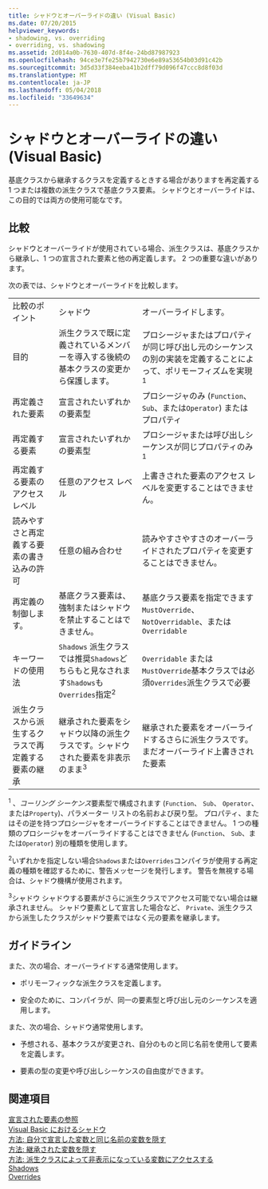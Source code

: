 ```yaml
---
title: シャドウとオーバーライドの違い (Visual Basic)
ms.date: 07/20/2015
helpviewer_keywords:
- shadowing, vs. overriding
- overriding, vs. shadowing
ms.assetid: 2d014a0b-7630-407d-8f4e-24bd87987923
ms.openlocfilehash: 94ce3e7fe25b7942730e6e89a53654b03d91c42b
ms.sourcegitcommit: 3d5d33f384eeba41b2dff79d096f47ccc8d8f03d
ms.translationtype: MT
ms.contentlocale: ja-JP
ms.lasthandoff: 05/04/2018
ms.locfileid: "33649634"
---
```

# <a name="differences-between-shadowing-and-overriding-visual-basic"></a>シャドウとオーバーライドの違い (Visual Basic)
基底クラスから継承するクラスを定義するときする場合がありますを再定義する 1 つまたは複数の派生クラスで基底クラス要素。 シャドウとオーバーライドは、この目的では両方の使用可能なです。  
  
## <a name="comparison"></a>比較  
 シャドウとオーバーライドが使用されている場合、派生クラスは、基底クラスから継承し、1 つの宣言された要素と他の再定義します。 2 つの重要な違いがあります。  
  
 次の表では、シャドウとオーバーライドを比較します。  
  
||||  
|---|---|---|  
|比較のポイント|シャドウ|オーバーライドします。|  
|目的|派生クラスで既に定義されているメンバーを導入する後続の基本クラスの変更から保護します。|プロシージャまたはプロパティが同じ呼び出し元のシーケンスの別の実装を定義することによって、ポリモーフィズムを実現<sup>1</sup>|  
|再定義された要素|宣言されたいずれかの要素型|プロシージャのみ (`Function`、 `Sub`、または`Operator`) またはプロパティ|  
|再定義する要素|宣言されたいずれかの要素型|プロシージャまたは呼び出しシーケンスが同じプロパティのみ<sup>1</sup>|  
|再定義する要素のアクセス レベル|任意のアクセス レベル|上書きされた要素のアクセス レベルを変更することはできません。|  
|読みやすさと再定義する要素の書き込みの許可|任意の組み合わせ|読みやすさやすさのオーバーライドされたプロパティを変更することはできません。|  
|再定義の制御します。|基底クラス要素は、強制またはシャドウを禁止することはできません。|基底クラス要素を指定できます`MustOverride`、 `NotOverridable`、または `Overridable`|  
|キーワードの使用法|`Shadows` 派生クラスでは推奨`Shadows`どちらもと見なされます`Shadows`も`Overrides`指定<sup>2</sup>|`Overridable` または`MustOverride`基本クラスでは必須`Overrides`派生クラスで必要|  
|派生クラスから派生するクラスで再定義する要素の継承|継承された要素をシャドウ以降の派生クラスです。シャドウされた要素を非表示のまま<sup>3</sup>|継承された要素をオーバーライドするさらに派生クラスです。まだオーバーライド上書きされた要素|  
  
 <sup>1</sup> 、*コーリング シーケンス*要素型で構成されます (`Function`、 `Sub`、 `Operator`、または`Property`)、パラメーター リストの名前および戻り型。 プロパティ、またはその逆を持つプロシージャをオーバーライドすることはできません。 1 つの種類のプロシージャをオーバーライドすることはできません (`Function`、 `Sub`、または`Operator`) 別の種類を使用します。  
  
 <sup>2</sup>いずれかを指定しない場合`Shadows`または`Overrides`コンパイラが使用する再定義の種類を確認するために、警告メッセージを発行します。 警告を無視する場合は、シャドウ機構が使用されます。  
  
 <sup>3</sup>シャドウ シャドウする要素がさらに派生クラスでアクセス可能でない場合は継承されません。 シャドウ要素として宣言した場合など、 `Private`、派生クラスから派生したクラスがシャドウ要素ではなく元の要素を継承します。  
  
## <a name="guidelines"></a>ガイドライン  
 また、次の場合、オーバーライドする通常使用します。  
  
-   ポリモーフィックな派生クラスを定義します。  
  
-   安全のために、コンパイラが、同一の要素型と呼び出し元のシーケンスを適用します。  
  
 また、次の場合、シャドウ通常使用します。  
  
-   予想される、基本クラスが変更され、自分のものと同じ名前を使用して要素を定義します。  
  
-   要素の型の変更や呼び出しシーケンスの自由度ができます。  
  
## <a name="see-also"></a>関連項目  
 [宣言された要素の参照](../../../../visual-basic/programming-guide/language-features/declared-elements/references-to-declared-elements.md)  
 [Visual Basic におけるシャドウ](../../../../visual-basic/programming-guide/language-features/declared-elements/shadowing.md)  
 [方法: 自分で宣言した変数と同じ名前の変数を隠す](../../../../visual-basic/programming-guide/language-features/declared-elements/how-to-hide-a-variable-with-the-same-name-as-your-variable.md)  
 [方法: 継承された変数を隠す](../../../../visual-basic/programming-guide/language-features/declared-elements/how-to-hide-an-inherited-variable.md)  
 [方法: 派生クラスによって非表示になっている変数にアクセスする](../../../../visual-basic/programming-guide/language-features/declared-elements/how-to-access-a-variable-hidden-by-a-derived-class.md)  
 [Shadows](../../../../visual-basic/language-reference/modifiers/shadows.md)  
 [Overrides](../../../../visual-basic/language-reference/modifiers/overrides.md)
